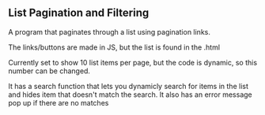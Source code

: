 <h2>List Pagination and Filtering</h2>
<p> A program that paginates through a list using pagination links. </p>
<p>The links/buttons are made in JS, but the list is found in the .html</p>
<p>Currently set to show 10 list items per page, but the code is dynamic, so this number can be changed.</p>

<p>It has a search function that lets you dynamicly search for items in the list and hides item that doesn't match the search.
It also has an error message pop up if there are no matches</p>
